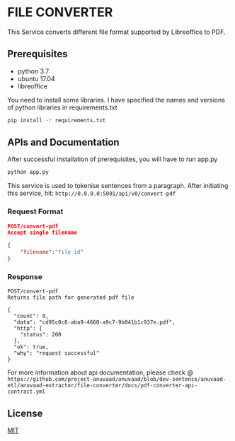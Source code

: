 # FILE CONVERTER

This Service converts different file format supported by Libreoffice to PDF.

## Prerequisites
- python 3.7
- ubuntu 17.04
- libreoffice

You need to install some libraries. I have specified the names and versions of python libraries in requirements.txt
```bash
pip install -r requirements.txt
```
## APIs and Documentation
After successful installation of prerequisites, you will have to run app.py

```bash
python app.py
```
This service is used to tokenise sentences from a paragraph. After initiating this service,
hit: ```http://0.0.0.0:5001/api/v0/convert-pdf```
### Request Format
```json
POST/convert-pdf
Accept single filename

{
	"filename":"file id"
}

```
### Response
```
POST/convert-pdf
Returns file path for generated pdf file

{
  "count": 0,
  "data": "cd95c0c8-aba9-4660-a9c7-9b041b1c937e.pdf",
  "http": {
    "status": 200
  },
  "ok": true,
  "why": "request successful"
}
```
For more information about api documentation, please check @ ```https://github.com/project-anuvaad/anuvaad/blob/dev-sentence/anuvaad-etl/anuvaad-extractor/file-converter/docs/pdf-converter-api-contract.yml```
## License
[MIT](https://choosealicense.com/licenses/mit/)
